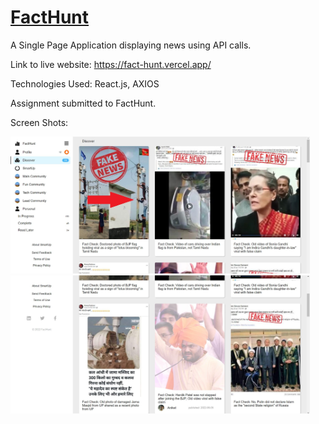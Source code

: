 # [FactHunt](https://fact-hunt.vercel.app/)

A Single Page Application displaying news using API calls.

Link to live website: https://fact-hunt.vercel.app/

Technologies Used: React.js, AXIOS

Assignment submitted to FactHunt.

Screen Shots:

<a href="https://fact-hunt.vercel.app/"><img style="margin:auto; max-width:95%;" src="https://raw.githubusercontent.com/Naman13Kumawat/FactHunt/main/images/1.jpg" alt="thumbnail" /></a>
<a href="https://fact-hunt.vercel.app/"><img style="margin:auto; max-width:95%;" src="https://raw.githubusercontent.com/Naman13Kumawat/FactHunt/main/images/2.jpg" alt="thumbnail" /></a>
